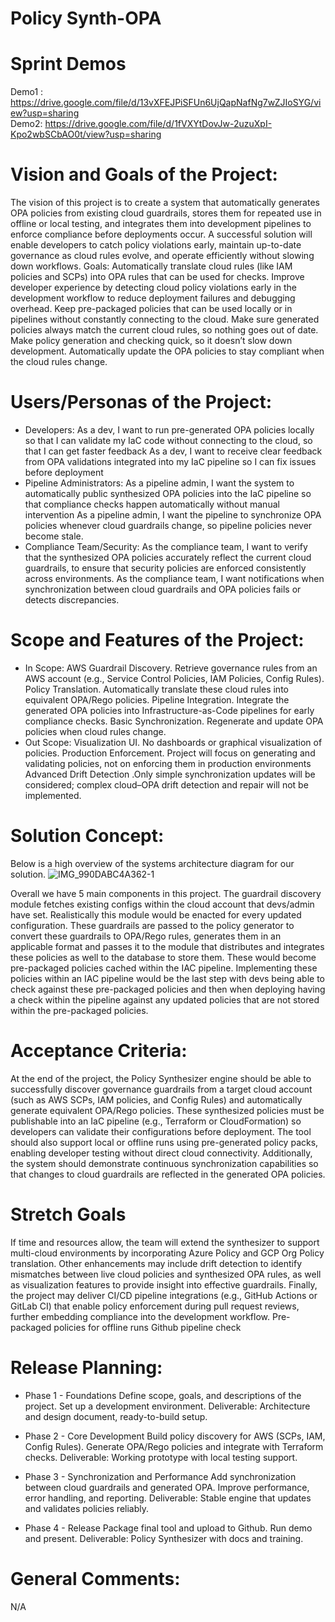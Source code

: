 # Policy Synth-OPA 
**Sprint Demos** 
======================================
Demo1 : https://drive.google.com/file/d/13vXFEJPiSFUn6UjQapNafNg7wZJIoSYG/view?usp=sharing  
Demo2: https://drive.google.com/file/d/1fVXYtDovJw-2uzuXpI-Kpo2wbSCbAO0t/view?usp=sharing

**Vision and Goals of the Project:**
======================================
The vision of this project is to create a system that automatically generates OPA policies from existing cloud guardrails, stores them for repeated use in offline or local testing, and integrates them into development pipelines to enforce compliance before deployments occur. A successful solution will enable developers to catch policy violations early, maintain up-to-date governance as cloud rules evolve, and operate efficiently without slowing down workflows.
Goals:
Automatically translate cloud rules (like IAM policies and SCPs) into OPA rules that can be used for checks.
Improve developer experience by detecting cloud policy violations early in the development workflow to reduce deployment failures and debugging overhead.
Keep pre-packaged policies that can be used locally or in pipelines without constantly connecting to the cloud.
Make sure generated policies always match the current cloud rules, so nothing goes out of date.
Make policy generation and checking quick, so it doesn’t slow down development.
Automatically update the OPA policies to stay compliant when the cloud rules change.

**Users/Personas of the Project:** 
======================================
- Developers: 
As a dev, I want to run pre-generated OPA policies locally so that I can validate my IaC code without connecting to the cloud, so that I can get faster feedback 
As a dev, I want to receive clear feedback from OPA validations integrated into my IaC pipeline so I can fix issues before deployment
- Pipeline Administrators: 
As a pipeline admin, I want the system to automatically public synthesized OPA policies into the IaC pipeline so that compliance checks happen automatically without manual intervention
As a pipeline admin, I want the pipeline to synchronize OPA policies whenever cloud guardrails change, so pipeline policies never become stale.
- Compliance Team/Security: 
As the compliance team, I want to verify that the synthesized OPA policies accurately reflect the current cloud guardrails, to ensure that security policies are enforced consistently across environments.
As the compliance team, I want notifications when synchronization between cloud guardrails and OPA policies fails or detects discrepancies.

**Scope and Features of the Project:**
======================================
- In Scope:
AWS Guardrail Discovery. Retrieve governance rules from an AWS account (e.g., Service Control Policies, IAM Policies, Config Rules).
Policy Translation. Automatically translate these cloud rules into equivalent OPA/Rego policies.
Pipeline Integration. Integrate the generated OPA policies into Infrastructure-as-Code pipelines for early compliance checks.
Basic Synchronization. Regenerate and update OPA policies when cloud rules change.
- Out Scope:
Visualization UI. No dashboards or graphical visualization of policies.
Production Enforcement. Project will focus on generating and validating policies, not on enforcing them in production environments
Advanced Drift Detection .Only simple synchronization updates will be considered; complex cloud–OPA drift detection and repair will not be implemented.

**Solution Concept:**
======================================
Below is a high overview of the systems architecture diagram for our solution. 
![IMG_990DABC4A362-1](https://github.com/user-attachments/assets/65214d66-7bfd-493e-acb8-2e399043267b)

Overall we have 5 main components in this project. The guardrail discovery module fetches existing configs within the cloud account that devs/admin have set. Realistically this module would be enacted for every updated configuration. These guardrails are passed to the policy generator to convert these guardrails to OPA/Rego rules, generates them in an applicable format and passes it to the module that distributes and integrates these policies as well to the database to store them. These would become pre-packaged policies cached within the IAC pipeline. Implementing these policies within an IAC pipeline would be the last step with devs being able to check against these pre-packaged policies and then when deploying having a check within the pipeline against any updated policies that are not stored within the pre-packaged policies. 

**Acceptance Criteria:**
======================================
At the end of the project, the Policy Synthesizer engine should be able to successfully discover governance guardrails from a target cloud account (such as AWS SCPs, IAM policies, and Config Rules) and automatically generate equivalent OPA/Rego policies. These synthesized policies must be publishable into an IaC pipeline (e.g., Terraform or CloudFormation) so developers can validate their configurations before deployment. The tool should also support local or offline runs using pre-generated policy packs, enabling developer testing without direct cloud connectivity. Additionally, the system should demonstrate continuous synchronization capabilities so that changes to cloud guardrails are reflected in the generated OPA policies.

**Stretch Goals**
======================================
If time and resources allow, the team will extend the synthesizer to support multi-cloud environments by incorporating Azure Policy and GCP Org Policy translation. Other enhancements may include drift detection to identify mismatches between live cloud policies and synthesized OPA rules, as well as visualization features to provide insight into effective guardrails. Finally, the project may deliver CI/CD pipeline integrations (e.g., GitHub Actions or GitLab CI) that enable policy enforcement during pull request reviews, further embedding compliance into the development workflow.
Pre-packaged policies for offline runs
Github pipeline check


**Release Planning:**
======================================
- Phase 1 - Foundations
Define scope, goals, and descriptions of the project. 
Set up a development environment. 
Deliverable: Architecture and design document, ready-to-build setup. 

- Phase 2 - Core Development 
Build policy discovery for AWS (SCPs, IAM, Config Rules). 
Generate OPA/Rego policies and integrate with Terraform checks. 
Deliverable: Working prototype with local testing support. 

- Phase 3 - Synchronization and Performance
Add synchronization between cloud guardrails and generated OPA. 
Improve performance, error handling, and reporting. 
Deliverable: Stable engine that updates and validates policies reliably. 

- Phase 4 - Release
Package final tool and upload to Github. 
Run demo and present. 
Deliverable: Policy Synthesizer with docs and training. 

**General Comments:**
======================================
N/A 
